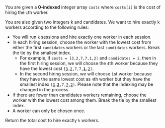 You are given a **0-indexed** integer array `costs` where `costs[i]` is the cost of hiring the `i`th worker.

You are also given two integers k and candidates. We want to hire exactly k workers according to the following rules:

- You will run `k` sessions and hire exactly one worker in each session.
- In each hiring session, choose the worker with the lowest cost from either the first `candidates` workers or the last `candidates` workers. Break the tie by the smallest index.
  + For example, if `costs = [3,2,7,7,1,2]` and `candidates = 2`, then in the first hiring session, we will choose the `4`th worker because they have the lowest cost <code>[<u>3</u>,<u>2</u>,7,7,<b><u>1</u></b>,<u>2</u>]</code>.
  + In the second hiring session, we will choose `1`st worker because they have the same lowest cost as `4`th worker but they have the smallest index <code>[<u>3</u>,<b><u>2</u></b>,7,<u>7</u>,<u>2</u>]</code>. Please note that the indexing may be changed in the process.
- If there are fewer than candidates workers remaining, choose the worker with the lowest cost among them. Break the tie by the smallest index.
- A worker can only be chosen once.

Return the total cost to hire exactly `k` workers.